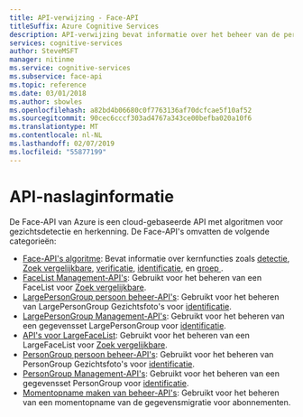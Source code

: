 ```yaml
---
title: API-verwijzing - Face-API
titleSuffix: Azure Cognitive Services
description: API-verwijzing bevat informatie over het beheer van de persoon, LargePersonGroup/PersonGroup Management, LargeFaceList/FaceList Management en Face-API's voor algoritmen.
services: cognitive-services
author: SteveMSFT
manager: nitinme
ms.service: cognitive-services
ms.subservice: face-api
ms.topic: reference
ms.date: 03/01/2018
ms.author: sbowles
ms.openlocfilehash: a82bd4b06680c0f7763136af70dcfcae5f10af52
ms.sourcegitcommit: 90cec6cccf303ad4767a343ce00befba020a10f6
ms.translationtype: MT
ms.contentlocale: nl-NL
ms.lasthandoff: 02/07/2019
ms.locfileid: "55877199"
---
```

# <a name="api-reference"></a>API-naslaginformatie

De Face-API van Azure is een cloud-gebaseerde API met algoritmen voor gezichtsdetectie en herkenning. De Face-API's omvatten de volgende categorieën:

- [Face-API's algoritme](https://docs.microsoft.com/rest/api/cognitiveservices/face/face): Bevat informatie over kernfuncties zoals [detectie](https://docs.microsoft.com/rest/api/cognitiveservices/face/face/detectwithstream), [Zoek vergelijkbare](https://docs.microsoft.com/rest/api/cognitiveservices/face/face/findsimilar), [verificatie](https://docs.microsoft.com/rest/api/cognitiveservices/face/face/verifyfacetoface), [identificatie](https://docs.microsoft.com/rest/api/cognitiveservices/face/face/identify), en [groep ](https://docs.microsoft.com/rest/api/cognitiveservices/face/face/group).
- [FaceList Management-API's](https://docs.microsoft.com/rest/api/cognitiveservices/face/facelist): Gebruikt voor het beheren van een FaceList voor [Zoek vergelijkbare](https://docs.microsoft.com/rest/api/cognitiveservices/face/face/findsimilar).
- [LargePersonGroup persoon beheer-API's](https://docs.microsoft.com/rest/api/cognitiveservices/face/largepersongroupperson): Gebruikt voor het beheren van LargePersonGroup Gezichtsfoto's voor [identificatie](https://docs.microsoft.com/rest/api/cognitiveservices/face/face/identify).
- [LargePersonGroup Management-API's](https://docs.microsoft.com/rest/api/cognitiveservices/face/largepersongroup): Gebruikt voor het beheren van een gegevensset LargePersonGroup voor [identificatie](https://docs.microsoft.com/rest/api/cognitiveservices/face/face/identify).
- [API's voor LargeFaceList](https://docs.microsoft.com/rest/api/cognitiveservices/face/largefacelist): Gebruikt voor het beheren van een LargeFaceList voor [Zoek vergelijkbare](https://docs.microsoft.com/rest/api/cognitiveservices/face/face/findsimilar).
- [PersonGroup persoon beheer-API's](https://docs.microsoft.com/rest/api/cognitiveservices/face/persongroupperson): Gebruikt voor het beheren van PersonGroup Gezichtsfoto's voor [identificatie](https://docs.microsoft.com/rest/api/cognitiveservices/face/face/identify).
- [PersonGroup Management-API's](https://docs.microsoft.com/rest/api/cognitiveservices/face/persongroup): Gebruikt voor het beheren van een gegevensset PersonGroup voor [identificatie](https://docs.microsoft.com/rest/api/cognitiveservices/face/face/identify).
- [Momentopname maken van beheer-API's](https://docs.microsoft.com/rest/api/cognitiveservices/face/snapshot): Gebruikt voor het beheren van een momentopname van de gegevensmigratie voor abonnementen.

<!-- Linguist question: Please confirm that the following are API names and should be left as is: "Person Management, LargePersonGroup/PersonGroup Management, LargeFaceList/FaceList Management, and Face Algorithms" -->
